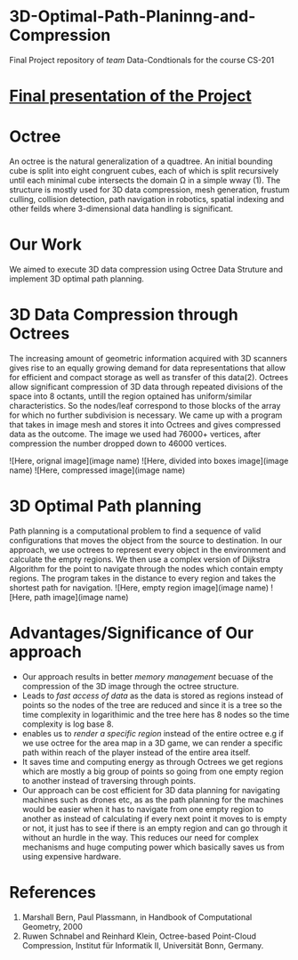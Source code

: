 # 3D-Optimal-Path-Planinng-and-Compression
Final Project repository of _team_ Data-Condtionals for the course CS-201
# [Final presentation of the Project](https://youtu.be/rSp-nERTqtY)

# Octree 
An octree is the natural generalization of a quadtree. An initial bounding cube is split into eight congruent cubes, each of which is split recursively until each minimal cube intersects the domain Ω in a simple wway (1). The structure is mostly used for 3D data compression, mesh generation, frustum culling, collision detection, path navigation in robotics, spatial indexing and other feilds where 3-dimensional data handling is significant. 

# Our Work
We aimed to execute 3D data compression using Octree Data Struture and implement 3D optimal path planning. 


# 3D Data Compression through Octrees
The increasing amount of geometric information acquired with 3D scanners gives rise to an equally growing demand for data representations that allow for efficient and compact storage as well as transfer of this data(2). Octrees allow significant compression of 3D data through repeated divisions of the space into 8 octants, untill the region optained has uniform/similar characteristics. So the nodes/leaf correspond to those blocks of the array for which no further subdivision is necessary. We came up with a program that takes in image mesh and stores it into Octrees and gives compressed data as the outcome. The image we used had 76000+ vertices, after compression the number dropped down to 46000 vertices. 

![Here, orignal image](image name)
![Here, divided into boxes image](image name)
![Here, compressed image](image name)

# 3D Optimal Path planning 
Path planning is a computational problem to find a sequence of valid configurations that moves the object from the source to destination. In our approach, we use octrees to represent every object in the environment and calculate the empty regions. We then use a complex version of Dijkstra Algorithm for the point to navigate through the nodes which contain empty regions. The program takes in the distance to every region and takes the shortest path for navigation. 
![Here, empty region image](image name)
![Here, path image](image name)

# Advantages/Significance of Our approach 
- Our approach results in better _memory management_ becuase of the compression of the 3D image through the octree structure.
- Leads to _fast access of data_ as the data is stored as regions instead of points so the nodes of the tree are reduced and since it is a tree so the time complexity in logarithimic and the tree here has 8 nodes so the time complexity is log base 8.
- enables us to _render a specific region_ instead of the entire octree e.g if we use octree for the area map in a 3D game, we can render a specific path within reach of the player instead of the entire area itself.
- It saves time and computing energy as through Octrees we get regions which are mostly a big group of points so going from one empty region to another  instead of traversing through points.
-  Our approach can be cost efficient for 3D data planning for navigating machines such as drones etc, as as the path planning for the machines would be easier when it has to navigate from one empty region to another as instead of calculating if every next point it moves to is empty or not, it just has to see if there is an empty region and can go through it without an hurdle in the way.  This reduces our need for complex mechanisms and huge computing power which basically saves us from using expensive hardware. 



# References 
1) Marshall Bern, Paul Plassmann, in Handbook of Computational Geometry, 2000
2) Ruwen Schnabel and Reinhard Klein, Octree-based Point-Cloud Compression, Institut für Informatik II, Universität Bonn, Germany.
